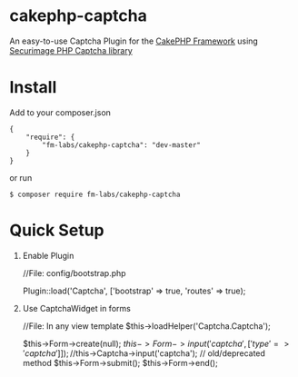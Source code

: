 cakephp-captcha
===============

An easy-to-use Captcha Plugin for the [CakePHP Framework](http://www.cakephp.org) using [Securimage PHP Captcha library](http://www.phpcaptcha.org)


# Install

Add to your composer.json

    {
        "require": {
            "fm-labs/cakephp-captcha": "dev-master"
        }
    }
    
or run

    $ composer require fm-labs/cakephp-captcha
 
 
# Quick Setup

1) Enable Plugin

    //File: config/bootstrap.php
    
    Plugin::load('Captcha', ['bootstrap' => true, 'routes' => true);
    
2) Use CaptchaWidget in forms

    //File: In any view template
    $this->loadHelper('Captcha.Captcha');
        
    $this->Form->create(null);
    $this->Form->input('captcha', ['type' => 'captcha']]);
    //$this->Captcha->input('captcha'); // old/deprecated method
    $this->Form->submit();
    $this->Form->end();
     
